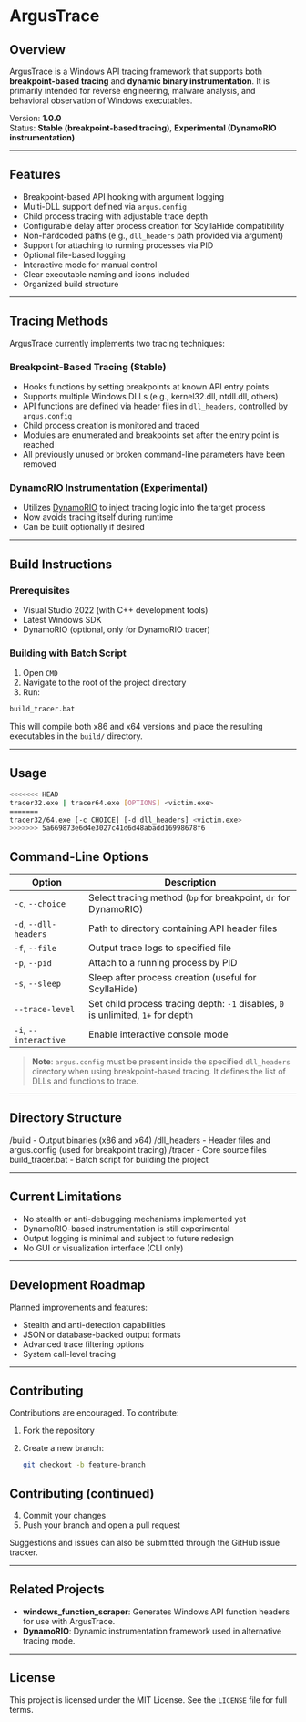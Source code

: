 # ArgusTrace

## Overview

ArgusTrace is a Windows API tracing framework that supports both **breakpoint-based tracing** and **dynamic binary instrumentation**. It is primarily intended for reverse engineering, malware analysis, and behavioral observation of Windows executables.

Version: **1.0.0**  
Status: **Stable (breakpoint-based tracing)**, **Experimental (DynamoRIO instrumentation)**

---

## Features

- Breakpoint-based API hooking with argument logging
- Multi-DLL support defined via `argus.config`
- Child process tracing with adjustable trace depth
- Configurable delay after process creation for ScyllaHide compatibility
- Non-hardcoded paths (e.g., `dll_headers` path provided via argument)
- Support for attaching to running processes via PID
- Optional file-based logging
- Interactive mode for manual control
- Clear executable naming and icons included
- Organized build structure

---

## Tracing Methods

ArgusTrace currently implements two tracing techniques:

### Breakpoint-Based Tracing (Stable)

- Hooks functions by setting breakpoints at known API entry points  
- Supports multiple Windows DLLs (e.g., kernel32.dll, ntdll.dll, others)  
- API functions are defined via header files in `dll_headers`, controlled by `argus.config`  
- Child process creation is monitored and traced  
- Modules are enumerated and breakpoints set after the entry point is reached  
- All previously unused or broken command-line parameters have been removed  

### DynamoRIO Instrumentation (Experimental)

- Utilizes [DynamoRIO](https://dynamorio.org/) to inject tracing logic into the target process  
- Now avoids tracing itself during runtime  
- Can be built optionally if desired  

---

## Build Instructions

### Prerequisites

- Visual Studio 2022 (with C++ development tools)
- Latest Windows SDK
- DynamoRIO (optional, only for DynamoRIO tracer)

### Building with Batch Script

1. Open `CMD`
2. Navigate to the root of the project directory
3. Run:

```bat
build_tracer.bat
```
This will compile both x86 and x64 versions and place the resulting executables in the `build/` directory.

---

## Usage

```sh
<<<<<<< HEAD
tracer32.exe | tracer64.exe [OPTIONS] <victim.exe>
=======
tracer32/64.exe [-c CHOICE] [-d dll_headers] <victim.exe>
>>>>>>> 5a669873e6d4e3027c41d6d48abadd16998678f6
```

## Command-Line Options

| Option            | Description                                                                 |
|------------------|-----------------------------------------------------------------------------|
| `-c`, `--choice`  | Select tracing method (`bp` for breakpoint, `dr` for DynamoRIO)            |
| `-d`, `--dll-headers` | Path to directory containing API header files                         |
| `-f`, `--file`    | Output trace logs to specified file                                        |
| `-p`, `--pid`     | Attach to a running process by PID                                         |
| `-s`, `--sleep`   | Sleep after process creation (useful for ScyllaHide)                       |
| `--trace-level`   | Set child process tracing depth: `-1` disables, `0` is unlimited, `1+` for depth |
| `-i`, `--interactive` | Enable interactive console mode                                       |

> **Note**: `argus.config` must be present inside the specified `dll_headers` directory when using breakpoint-based tracing. It defines the list of DLLs and functions to trace.

---

## Directory Structure

/build - Output binaries (x86 and x64)
/dll_headers - Header files and argus.config (used for breakpoint tracing)
/tracer - Core source files
build_tracer.bat - Batch script for building the project


---

## Current Limitations

- No stealth or anti-debugging mechanisms implemented yet  
- DynamoRIO-based instrumentation is still experimental  
- Output logging is minimal and subject to future redesign  
- No GUI or visualization interface (CLI only)  

---

## Development Roadmap

Planned improvements and features:

- Stealth and anti-detection capabilities  
- JSON or database-backed output formats  
- Advanced trace filtering options  
- System call-level tracing  
---

## Contributing

Contributions are encouraged. To contribute:

1. Fork the repository  
2. Create a new branch:

   ```bash
   git checkout -b feature-branch

## Contributing (continued)

4. Commit your changes  
5. Push your branch and open a pull request  

Suggestions and issues can also be submitted through the GitHub issue tracker.

---

## Related Projects

- **windows_function_scraper**: Generates Windows API function headers for use with ArgusTrace.  
- **DynamoRIO**: Dynamic instrumentation framework used in alternative tracing mode.  

---

## License

This project is licensed under the MIT License. See the `LICENSE` file for full terms.

